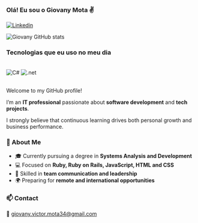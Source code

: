 ### Olá! Eu sou o Giovany Mota ✌️

[![Linkedin](https://img.shields.io/badge/LinkedIn-0077B5?style=for-the-badge&logo=linkedin&logoColor=white)](https://www.linkedin.com/in/giovany-victor-mota-394542252/)

![Giovany GitHub stats](https://github-readme-stats.vercel.app/api?username=GiovanyVMota&show_icons=true&theme=onedark)

### Tecnologias que eu uso no meu dia
<div style = "display: inline_block"><br/>
    <img align = "center" alt = "C#" src= https://img.shields.io/badge/C%23-239120?style=for-the-badge&logo=c-sharp&logoColor=white>
    <img align = "center" alt = ".net" src= https://img.shields.io/badge/.NET-5C2D91?style=for-the-badge&logo=.net&logoColor=white
    <img align = "center" alt = "TypeScript" src =https://img.shields.io/badge/TypeScript-007ACC?style=for-the-badge&logo=typescript&logoColor=white>
</div><br/>

Welcome to my GitHub profile!  

I’m an **IT professional** passionate about **software development** and **tech projects**.  

I strongly believe that continuous learning drives both personal growth and business performance.  

### 🚀 About Me
- 🎓 Currently pursuing a degree in **Systems Analysis and Development**  
- 💻 Focused on **Ruby, Ruby on Rails, JavaScript, HTML and CSS**  
- 🤝 Skilled in **team communication and leadership**  
- 🌍 Preparing for **remote and international opportunities**  

### 📫 Contact
📧 giovany.victor.mota34@gmail.com  

